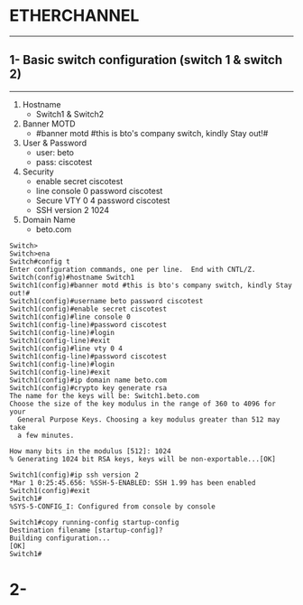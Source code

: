 # ETHERCHANNEL
***
## 1- Basic switch configuration (switch 1 & switch 2)
***
1. Hostname
   - Switch1 & Switch2  
2. Banner MOTD
   - #banner motd #this is bto's company switch, kindly Stay out!#
3. User & Password
   - user: beto
   - pass: ciscotest
4. Security
   - enable secret ciscotest
   - line console 0 password ciscotest
   - Secure VTY 0 4 password ciscotest
   - SSH version 2 1024
5. Domain Name
   - beto.com
  
```
Switch>
Switch>ena
Switch#config t
Enter configuration commands, one per line.  End with CNTL/Z.
Switch(config)#hostname Switch1
Switch1(config)#banner motd #this is bto's company switch, kindly Stay out!#
Switch1(config)#username beto password ciscotest
Switch1(config)#enable secret ciscotest
Switch1(config)#line console 0
Switch1(config-line)#password ciscotest
Switch1(config-line)#login
Switch1(config-line)#exit
Switch1(config)#line vty 0 4 
Switch1(config-line)#password ciscotest
Switch1(config-line)#login
Switch1(config-line)#exit
Switch1(config)#ip domain name beto.com
Switch1(config)#crypto key generate rsa
The name for the keys will be: Switch1.beto.com
Choose the size of the key modulus in the range of 360 to 4096 for your
  General Purpose Keys. Choosing a key modulus greater than 512 may take
  a few minutes.

How many bits in the modulus [512]: 1024
% Generating 1024 bit RSA keys, keys will be non-exportable...[OK]

Switch1(config)#ip ssh version 2
*Mar 1 0:25:45.656: %SSH-5-ENABLED: SSH 1.99 has been enabled
Switch1(config)#exit
Switch1#
%SYS-5-CONFIG_I: Configured from console by console

Switch1#copy running-config startup-config
Destination filename [startup-config]? 
Building configuration...
[OK]
Switch1#
```
# 2- 
